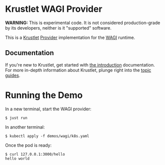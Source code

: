 # Krustlet WAGI Provider

**WARNING:** This is experimental code.
It is not considered production-grade by its developers, neither is it "supported" software.

This is a [Krustlet](https://github.com/deislabs/krustlet) [Provider](https://docs.krustlet.dev/topics/architecture/#providers) implementation for the [WAGI](https://github.com/deislabs/wagi) runtime.

## Documentation

If you're new to Krustlet, get started with [the
introduction](https://github.com/deislabs/krustlet/blob/master/docs/intro/README.md) documentation.
For more in-depth information about Krustlet, plunge right into the [topic
guides](https://github.com/deislabs/krustlet/blob/master/docs/topics/README.md).

# Running the Demo

In a new terminal, start the WAGI provider:
```
$ just run
```

In another terminal:
```
$ kubectl apply -f demos/wagi/k8s.yaml
```

Once the pod is ready:
```
$ curl 127.0.0.1:3000/hello
hello world
```
